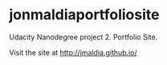 # jonmaldiaportfoliosite

Udacity Nanodegree project 2. Portfolio Site. 

Visit the site at http://jmaldia.github.io/
